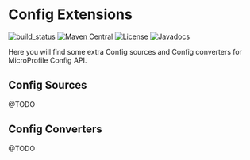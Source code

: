 # Config Extensions

[![build_status](https://travis-ci.com/microprofile-extensions/config-ext.svg?branch=master)](https://travis-ci.com/microprofile-extensions/config-ext)
[![Maven Central](https://maven-badges.herokuapp.com/maven-central/org.microprofile-ext/config-ext/badge.svg)](https://maven-badges.herokuapp.com/maven-central/org.microprofile-ext/config-ext)
[![License](https://img.shields.io/badge/license-Apache%202-blue.svg)](https://github.com/microprofile-extensions/config-ext/blob/master/LICENSE)
[![Javadocs](https://www.javadoc.io/badge/org.microprofile-ext/config-ext.svg)](https://www.javadoc.io/doc/org.microprofile-ext/config-ext)

Here you will find some extra Config sources and Config converters for MicroProfile Config API.

## Config Sources

@TODO

## Config Converters

@TODO
